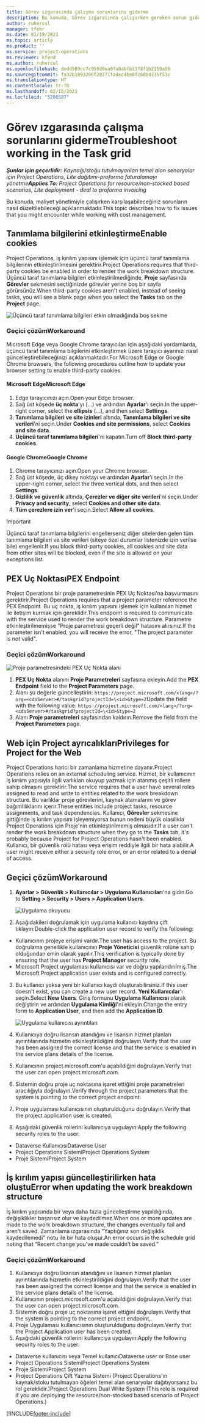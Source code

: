 ```yaml
---
title: Görev ızgarasında çalışma sorunlarını giderme
description: Bu konuda, Görev ızgarasında çalışırken gereken sorun giderme bilgileri sağlanmaktadır.
author: ruhercul
manager: tfehr
ms.date: 01/19/2021
ms.topic: article
ms.product: ''
ms.service: project-operations
ms.reviewer: kfend
ms.author: ruhercul
ms.openlocfilehash: dedd989cc7c959d9ea97a0abfb13f8f1b2150a56
ms.sourcegitcommit: fa32b1893286f20271fa4ec4be8fc68bd135f53c
ms.translationtype: HT
ms.contentlocale: tr-TR
ms.lasthandoff: 02/15/2021
ms.locfileid: "5286587"
---
```

# <a name="troubleshoot-working-in-the-task-grid"></a><span data-ttu-id="834c5-103">Görev ızgarasında çalışma sorunlarını giderme</span><span class="sxs-lookup"><span data-stu-id="834c5-103">Troubleshoot working in the Task grid</span></span> 

<span data-ttu-id="834c5-104">_**Şunlar için geçerlidir:** Kaynağı/stoğu tutulmayanları temel alan senaryolar için Project Operations, Lite dağıtımı-proforma faturalamayı yönetme_</span><span class="sxs-lookup"><span data-stu-id="834c5-104">_**Applies To:** Project Operations for resource/non-stocked based scenarios, Lite deployment - deal to proforma invoicing_</span></span>

<span data-ttu-id="834c5-105">Bu konuda, maliyet yönetimiyle çalışırken karşılaşabileceğiniz sorunların nasıl düzeltilebileceği açıklanmaktadır.</span><span class="sxs-lookup"><span data-stu-id="834c5-105">This topic describes how to fix issues that you might encounter while working with cost management.</span></span>

## <a name="enable-cookies"></a><span data-ttu-id="834c5-106">Tanımlama bilgilerini etkinleştirme</span><span class="sxs-lookup"><span data-stu-id="834c5-106">Enable cookies</span></span>

<span data-ttu-id="834c5-107">Project Operations, iş kırılım yapısını işlemek için üçüncü taraf tanımlama bilgilerinin etkinleştirilmesini gerektirir.</span><span class="sxs-lookup"><span data-stu-id="834c5-107">Project Operations requires that third-party cookies be enabled in order to render the work breakdown structure.</span></span> <span data-ttu-id="834c5-108">Üçüncü taraf tanımlama bilgileri etkinleştirilmediğinde, **Proje** sayfasında **Görevler** sekmesini seçtiğinizde görevler yerine boş bir sayfa görürsünüz.</span><span class="sxs-lookup"><span data-stu-id="834c5-108">When third-party cookies aren't enabled, instead of seeing tasks, you will see a blank page when you select the **Tasks** tab on the **Project** page.</span></span>

![Üçüncü taraf tanımlama bilgileri etkin olmadığında boş sekme](media/blankschedule.png)


### <a name="workaround"></a><span data-ttu-id="834c5-110">Geçici çözüm</span><span class="sxs-lookup"><span data-stu-id="834c5-110">Workaround</span></span>
<span data-ttu-id="834c5-111">Microsoft Edge veya Google Chrome tarayıcıları için aşağıdaki yordamlarda, üçüncü taraf tanımlama bilgilerini etkinleştirmek üzere tarayıcı ayarınızı nasıl güncelleştirebileceğinizi açıklanmaktadır.</span><span class="sxs-lookup"><span data-stu-id="834c5-111">For Microsoft Edge or Google Chrome browsers, the following procedures outline how to update your browser setting to enable third-party cookies.</span></span>

#### <a name="microsoft-edge"></a><span data-ttu-id="834c5-112">Microsoft Edge</span><span class="sxs-lookup"><span data-stu-id="834c5-112">Microsoft Edge</span></span>

1. <span data-ttu-id="834c5-113">Edge tarayıcınızı açın.</span><span class="sxs-lookup"><span data-stu-id="834c5-113">Open your Edge browser.</span></span>
2. <span data-ttu-id="834c5-114">Sağ üst köşede **üç nokta**'yı (...) ve ardından **Ayarlar**'ı seçin.</span><span class="sxs-lookup"><span data-stu-id="834c5-114">In the upper-right corner, select the **ellipsis** (...), and then select **Settings**.</span></span>
3. <span data-ttu-id="834c5-115">**Tanımlama bilgileri ve site izinleri** altında, **Tanımlama bilgileri ve site verileri**'ni seçin.</span><span class="sxs-lookup"><span data-stu-id="834c5-115">Under **Cookies and site permissions**, select **Cookies and site data**.</span></span>
4. <span data-ttu-id="834c5-116">**Üçüncü taraf tanımlama bilgileri**'ni kapatın.</span><span class="sxs-lookup"><span data-stu-id="834c5-116">Turn off **Block third-party cookies**.</span></span>

#### <a name="google-chrome"></a><span data-ttu-id="834c5-117">Google Chrome</span><span class="sxs-lookup"><span data-stu-id="834c5-117">Google Chrome</span></span>

1. <span data-ttu-id="834c5-118">Chrome tarayıcınızı açın.</span><span class="sxs-lookup"><span data-stu-id="834c5-118">Open your Chrome browser.</span></span>
2. <span data-ttu-id="834c5-119">Sağ üst köşede, üç dikey noktayı ve ardından **Ayarlar**'ı seçin.</span><span class="sxs-lookup"><span data-stu-id="834c5-119">In the upper-right corner, select the three vertical dots, and then select **Settings**.</span></span>
3. <span data-ttu-id="834c5-120">**Gizlilik ve güvenlik** altında, **Çerezler ve diğer site verileri**'ni seçin.</span><span class="sxs-lookup"><span data-stu-id="834c5-120">Under **Privacy and security**, select **Cookies and other site data**.</span></span>
4. <span data-ttu-id="834c5-121">**Tüm çerezlere izin ver**'i seçin.</span><span class="sxs-lookup"><span data-stu-id="834c5-121">Select **Allow all cookies**.</span></span>

> [!IMPORTANT]
> <span data-ttu-id="834c5-122">Üçüncü taraf tanımlama bilgilerini engellerseniz diğer sitelerden gelen tüm tanımlama bilgileri ve site verileri (siteye özel durumlar listenizde izin verilse bile) engellenir.</span><span class="sxs-lookup"><span data-stu-id="834c5-122">If you block third-party cookies, all cookies and site data from other sites will be blocked, even if the site is allowed on your exceptions list.</span></span>

## <a name="pex-endpoint"></a><span data-ttu-id="834c5-123">PEX Uç Noktası</span><span class="sxs-lookup"><span data-stu-id="834c5-123">PEX Endpoint</span></span>

<span data-ttu-id="834c5-124">Project Operations bir proje parametresinin PEX Uç Noktası'na başvurmasını gerektirir.</span><span class="sxs-lookup"><span data-stu-id="834c5-124">Project Operations requires that a project parameter reference the PEX Endpoint.</span></span> <span data-ttu-id="834c5-125">Bu uç nokta, iş kırılım yapısını işlemek için kullanılan hizmet ile iletişim kurmak için gereklidir.</span><span class="sxs-lookup"><span data-stu-id="834c5-125">This endpoint is required to communicate with the service used to render the work breakdown structure.</span></span> <span data-ttu-id="834c5-126">Parametre etkinleştirilmemişse "Proje parametresi geçerli değil" hatasını alırsınız.</span><span class="sxs-lookup"><span data-stu-id="834c5-126">If the parameter isn't enabled, you will receive the error, "The project parameter is not valid".</span></span> 

### <a name="workaround"></a><span data-ttu-id="834c5-127">Geçici çözüm</span><span class="sxs-lookup"><span data-stu-id="834c5-127">Workaround</span></span>
 ![Proje parametresindeki PEX Uç Nokta alanı](media/projectparameter.png)

1. <span data-ttu-id="834c5-129">**PEX Uç Nokta** alanını **Proje Parametreleri** sayfasına ekleyin.</span><span class="sxs-lookup"><span data-stu-id="834c5-129">Add the **PEX Endpoint** field to the **Project Parameters** page.</span></span>
2. <span data-ttu-id="834c5-130">Alanı şu değerle güncelleştirin: `https://project.microsoft.com/<lang>/?org=<cdsServer>#/taskgrid?projectId=\<id>&type=2`</span><span class="sxs-lookup"><span data-stu-id="834c5-130">Update the field with the following value: `https://project.microsoft.com/<lang>/?org=<cdsServer>#/taskgrid?projectId=\<id>&type=2`</span></span>
3. <span data-ttu-id="834c5-131">Alanı **Proje parametreleri** sayfasından kaldırın.</span><span class="sxs-lookup"><span data-stu-id="834c5-131">Remove the field from the **Project Parameters** page.</span></span>

## <a name="privileges-for-project-for-the-web"></a><span data-ttu-id="834c5-132">Web için Project ayrıcalıkları</span><span class="sxs-lookup"><span data-stu-id="834c5-132">Privileges for Project for the Web</span></span>

<span data-ttu-id="834c5-133">Project Operations harici bir zamanlama hizmetine dayanır.</span><span class="sxs-lookup"><span data-stu-id="834c5-133">Project Operations relies on an external scheduling service.</span></span> <span data-ttu-id="834c5-134">Hizmet, bir kullanıcının iş kırılım yapısıyla ilgili varlıkları okuyup yazmak için atanmış çeşitli rollere sahip olmasını gerektirir.</span><span class="sxs-lookup"><span data-stu-id="834c5-134">The service requires that a user have several roles assigned to read and write to entities related to the work breakdown structure.</span></span> <span data-ttu-id="834c5-135">Bu varlıklar proje görevlerini, kaynak atamalarını ve görev bağımlılıklarını içerir.</span><span class="sxs-lookup"><span data-stu-id="834c5-135">These entities include project tasks, resource assignments, and task dependencies.</span></span> <span data-ttu-id="834c5-136">Kullanıcı, **Görevler** sekmesine gittiğinde iş kırılım yapısını işleyemiyorsa bunun nedeni büyük olasılıkla Project Operations için Proje'nin etkinleştirilmemiş olmasıdır.</span><span class="sxs-lookup"><span data-stu-id="834c5-136">If a user can't render the work breakdown structure when they go to the **Tasks** tab, it's probably because Project for Project Operations hasn't been enabled.</span></span> <span data-ttu-id="834c5-137">Kullanıcı, bir güvenlik rolü hatası veya erişim reddiyle ilgili bir hata alabilir.</span><span class="sxs-lookup"><span data-stu-id="834c5-137">A user might receive either a security role error, or an error related to a denial of access.</span></span>


## <a name="workaround"></a><span data-ttu-id="834c5-138">Geçici çözüm</span><span class="sxs-lookup"><span data-stu-id="834c5-138">Workaround</span></span>

1. <span data-ttu-id="834c5-139">**Ayarlar > Güvenlik > Kullanıcılar > Uygulama Kullanıcıları**'na gidin.</span><span class="sxs-lookup"><span data-stu-id="834c5-139">Go to **Setting > Security > Users > Application Users**.</span></span>  

   ![Uygulama okuyucu](media/applicationuser.jpg)
   
2. <span data-ttu-id="834c5-141">Aşağıdakileri doğrulamak için uygulama kullanıcı kaydına çift tıklayın:</span><span class="sxs-lookup"><span data-stu-id="834c5-141">Double-click the application user record to verify the following:</span></span>

 - <span data-ttu-id="834c5-142">Kullanıcının projeye erişimi vardır.</span><span class="sxs-lookup"><span data-stu-id="834c5-142">The user has access to the project.</span></span> <span data-ttu-id="834c5-143">Bu doğrulama genellikle kullanıcının **Proje Yöneticisi** güvenlik rolüne sahip olduğundan emin olarak yapılır.</span><span class="sxs-lookup"><span data-stu-id="834c5-143">This verification is typically done by ensuring that the user has **Project Manager** security role.</span></span>
 - <span data-ttu-id="834c5-144">Microsoft Project uygulaması kullanıcısı var ve doğru yapılandırılmış.</span><span class="sxs-lookup"><span data-stu-id="834c5-144">The Microsoft Project application user exists and is configured correctly.</span></span>
 
3. <span data-ttu-id="834c5-145">Bu kullanıcı yoksa yeni bir kullanıcı kaydı oluşturabilirsiniz.</span><span class="sxs-lookup"><span data-stu-id="834c5-145">If this user doesn't exist, you can create a new user record.</span></span> <span data-ttu-id="834c5-146">**Yeni Kullanıcılar**'ı seçin.</span><span class="sxs-lookup"><span data-stu-id="834c5-146">Select **New Users**.</span></span> <span data-ttu-id="834c5-147">Giriş formunu **Uygulama Kullanıcısı** olarak değiştirin ve ardından **Uygulama Kimliği**'ni ekleyin.</span><span class="sxs-lookup"><span data-stu-id="834c5-147">Change the entry form to **Application User**, and then add the **Application ID**.</span></span>

   ![Uygulama kullanıcısı ayrıntıları](media/applicationuserdetails.jpg)

4. <span data-ttu-id="834c5-149">Kullanıcıya doğru lisansın atandığını ve lisansın hizmet planları ayrıntılarında hizmetin etkinleştirildiğini doğrulayın.</span><span class="sxs-lookup"><span data-stu-id="834c5-149">Verify that the user has been assigned the correct license and that the service is enabled in the service plans details of the license.</span></span>
5. <span data-ttu-id="834c5-150">Kullanıcının project.microsoft.com'u açabildiğini doğrulayın.</span><span class="sxs-lookup"><span data-stu-id="834c5-150">Verify that the user can open project.microsoft.com.</span></span>
6. <span data-ttu-id="834c5-151">Sistemin doğru proje uç noktasına işaret ettiğini proje parametreleri aracılığıyla doğrulayın.</span><span class="sxs-lookup"><span data-stu-id="834c5-151">Verify through the project parameters that the system is pointing to the correct project endpoint.</span></span>
7. <span data-ttu-id="834c5-152">Proje uygulaması kullanıcısının oluşturulduğunu doğrulayın.</span><span class="sxs-lookup"><span data-stu-id="834c5-152">Verify that the project application user is created.</span></span>
8. <span data-ttu-id="834c5-153">Aşağıdaki güvenlik rollerini kullanıcıya uygulayın:</span><span class="sxs-lookup"><span data-stu-id="834c5-153">Apply the following security roles to the user:</span></span>

  - <span data-ttu-id="834c5-154">Dataverse Kullanıcısı</span><span class="sxs-lookup"><span data-stu-id="834c5-154">Dataverse User</span></span>
  - <span data-ttu-id="834c5-155">Project Operations Sistemi</span><span class="sxs-lookup"><span data-stu-id="834c5-155">Project Operations System</span></span>
  - <span data-ttu-id="834c5-156">Proje Sistemi</span><span class="sxs-lookup"><span data-stu-id="834c5-156">Project System</span></span>

## <a name="error-when-updating-the-work-breakdown-structure"></a><span data-ttu-id="834c5-157">İş kırılım yapısı güncelleştirilirken hata oluştu</span><span class="sxs-lookup"><span data-stu-id="834c5-157">Error when updating the work breakdown structure</span></span>

<span data-ttu-id="834c5-158">İş kırılım yapısında bir veya daha fazla güncelleştirme yapıldığında, değişiklikler başarısız olur ve kaydedilmez.</span><span class="sxs-lookup"><span data-stu-id="834c5-158">When one or more updates are made to the work breakdown structure, the changes eventually fail and aren't saved.</span></span> <span data-ttu-id="834c5-159">Zamanlama ızgarasında "Yaptığınız son değişiklik kaydedilemedi" notu ile bir hata oluşur.</span><span class="sxs-lookup"><span data-stu-id="834c5-159">An error occurs in the schedule grid noting that “Recent change you’ve made couldn’t be saved.”</span></span>

### <a name="workaround"></a><span data-ttu-id="834c5-160">Geçici çözüm</span><span class="sxs-lookup"><span data-stu-id="834c5-160">Workaround</span></span>

1. <span data-ttu-id="834c5-161">Kullanıcıya doğru lisansın atandığını ve lisansın hizmet planları ayrıntılarında hizmetin etkinleştirildiğini doğrulayın.</span><span class="sxs-lookup"><span data-stu-id="834c5-161">Verify that the user has been assigned the correct license and that the service is enabled in the service plans details of the license.</span></span>
2. <span data-ttu-id="834c5-162">Kullanıcının project.microsoft.com'u açabildiğini doğrulayın.</span><span class="sxs-lookup"><span data-stu-id="834c5-162">Verify that the user can open project.microsoft.com.</span></span>
3. <span data-ttu-id="834c5-163">Sistemin doğru proje uç noktasına işaret ettiğini doğrulayın.</span><span class="sxs-lookup"><span data-stu-id="834c5-163">Verify that the system is pointing to the correct project endpoint,.</span></span>
4. <span data-ttu-id="834c5-164">Proje Uygulaması kullanıcısının oluşturulduğunu doğrulayın.</span><span class="sxs-lookup"><span data-stu-id="834c5-164">Verify that the Project Application user has been created.</span></span>
5. <span data-ttu-id="834c5-165">Aşağıdaki güvenlik rollerini kullanıcıya uygulayın:</span><span class="sxs-lookup"><span data-stu-id="834c5-165">Apply the following security roles to the user:</span></span>
  
  - <span data-ttu-id="834c5-166">Dataverse kullanıcısı veya Temel kullanıcı</span><span class="sxs-lookup"><span data-stu-id="834c5-166">Dataverse user or Base user</span></span>
  - <span data-ttu-id="834c5-167">Project Operations Sistemi</span><span class="sxs-lookup"><span data-stu-id="834c5-167">Project Operations System</span></span>
  - <span data-ttu-id="834c5-168">Proje Sistemi</span><span class="sxs-lookup"><span data-stu-id="834c5-168">Project System</span></span>
  - <span data-ttu-id="834c5-169">Project Operations Çift Yazma Sistemi (Project Operations'ın kaynak/stoku tutulmayan öğeleri temel alan senaryolar dağıtıyorsanız bu rol gereklidir.)</span><span class="sxs-lookup"><span data-stu-id="834c5-169">Project Operations Dual Write System (This role is required if you are deploying the resource/non-stocked based scenario of Project Operations.)</span></span>


[!INCLUDE[footer-include](../includes/footer-banner.md)]